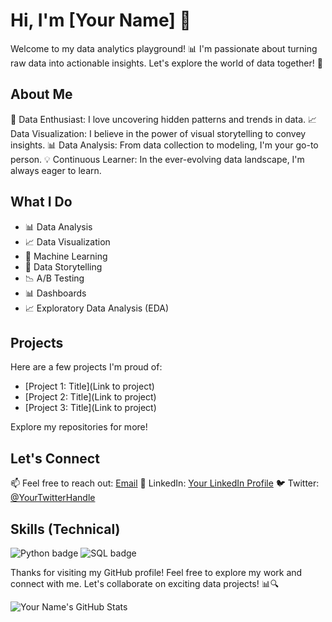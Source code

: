 # Hi, I'm [Your Name] 👋

Welcome to my data analytics playground! 📊 I'm passionate about turning raw data into actionable insights. Let's explore the world of data together! 🚀

## About Me

🎯 Data Enthusiast: I love uncovering hidden patterns and trends in data.
📈 Data Visualization: I believe in the power of visual storytelling to convey insights.
📊 Data Analysis: From data collection to modeling, I'm your go-to person.
💡 Continuous Learner: In the ever-evolving data landscape, I'm always eager to learn.

## What I Do

- 📊 Data Analysis
- 📈 Data Visualization
- 🤖 Machine Learning
- 📑 Data Storytelling
- 📉 A/B Testing
- 📊 Dashboards
- 📈 Exploratory Data Analysis (EDA)

## Projects

Here are a few projects I'm proud of:

- [Project 1: Title](Link to project)
- [Project 2: Title](Link to project)
- [Project 3: Title](Link to project)

Explore my repositories for more!

## Let's Connect

📫 Feel free to reach out: [Email](mailto:youremail@example.com)
💼 LinkedIn: [Your LinkedIn Profile](https://www.linkedin.com/in/yourprofile/)
🐦 Twitter: [@YourTwitterHandle](https://twitter.com/yourtwitterhandle)

## Skills (Technical)

![Python badge](https://img.shields.io/badge/Python-3.10.4-blue.svg)
![SQL badge](https://img.shields.io/badge/SQL-14.2.1-blue.svg)

Thanks for visiting my GitHub profile! Feel free to explore my work and connect with me. Let's collaborate on exciting data projects! 📊🔍

![Your Name's GitHub Stats](https://github-readme-stats.vercel.app/api?username=yourusername&show_icons=true)

<!--
**Note: You can add GitHub stats using a service like https://github.com/Munna kumar gupta/github-readme-stats.
-->

